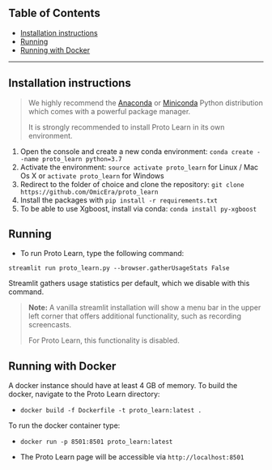 ## **Table of Contents**
- [Installation instructions](#installation)
- [Running](#running)
- [Running with Docker](#running-with-docker)

---

## Installation instructions

> We highly recommend the [Anaconda](https://docs.conda.io/projects/conda/en/latest/user-guide/install/) or [Miniconda](https://docs.conda.io/en/latest/miniconda.html) Python distribution which comes with a powerful package manager. 
>
> It is strongly recommended to install Proto Learn in its own environment.

1. Open the console and create a new conda environment: `conda create --name proto_learn python=3.7`
2. Activate the environment: `source activate proto_learn` for Linux / Mac Os X or `activate proto_learn` for Windows
3. Redirect to the folder of choice and clone the repository: `git clone https://github.com/OmicEra/proto_learn`
4. Install the packages with `pip install -r requirements.txt`
5. To be able to use Xgboost, install via conda: `conda install py-xgboost`

## Running

- To run Proto Learn, type the following command:

`streamlit run proto_learn.py --browser.gatherUsageStats False`

Streamlit gathers usage statistics per default, which we disable with this command.

> **Note:** A vanilla streamlit installation will show a menu bar in the upper left corner that offers additional functionality, such as recording screencasts. 
>
> For Proto Learn, this functionality is disabled. 

## Running with Docker

A docker instance should have at least 4 GB of memory. 
To build the docker, navigate to the Proto Learn directory: 

* `docker build -f Dockerfile -t proto_learn:latest .`

To run the docker container type:
* `docker run -p 8501:8501 proto_learn:latest`

* The Proto Learn page will be accessible via `http://localhost:8501`